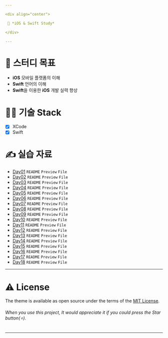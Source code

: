 ```yaml
---

<div align="center">

 💜 *iOS & Swift Study*

</div>

---
```


# 🧐 스터디 목표
- **iOS** 모바일 플랫폼의 이해  
- **Swift** 언어의 이해  
- **Swift**을 이용한 **iOS** 개발 실력 향상  

# 👨‍💻 기술 Stack
- [x] XCode  
- [x] Swift  

# ✍️ 실습 자료
- [Day01](https://github.com/DCherish/iOS_N_Swift/tree/main/Day01) `README` `Preview` `File`  
- [Day02](https://github.com/DCherish/iOS_N_Swift/tree/main/Day02) `README` `Preview` `File`  
- [Day03](https://github.com/DCherish/iOS_N_Swift/tree/main/Day03) `README` `Preview` `File`  
- [Day04](https://github.com/DCherish/iOS_N_Swift/tree/main/Day04) `README` `Preview` `File`  
- [Day05](https://github.com/DCherish/iOS_N_Swift/tree/main/Day05) `README` `Preview` `File`  
- [Day06](https://github.com/DCherish/iOS_N_Swift/tree/main/Day06) `README` `Preview` `File`  
- [Day07](https://github.com/DCherish/iOS_N_Swift/tree/main/Day07) `README` `Preview` `File`  
- [Day08](https://github.com/DCherish/iOS_N_Swift/tree/main/Day08) `README` `Preview` `File`  
- [Day09](https://github.com/DCherish/iOS_N_Swift/tree/main/Day09) `README` `Preview` `File`  
- [Day10](https://github.com/DCherish/iOS_N_Swift/tree/main/Day10) `README` `Preview` `File`  
- [Day11](https://github.com/DCherish/iOS_N_Swift/tree/main/Day11) `README` `Preview` `File`  
- [Day12](https://github.com/DCherish/iOS_N_Swift/tree/main/Day12) `README` `Preview` `File`  
- [Day13](https://github.com/DCherish/iOS_N_Swift/tree/main/Day13) `README` `Preview` `File`  
- [Day14](https://github.com/DCherish/iOS_N_Swift/tree/main/Day14) `README` `Preview` `File`  
- [Day15](https://github.com/DCherish/iOS_N_Swift/tree/main/Day15) `README` `Preview` `File`  
- [Day16](https://github.com/DCherish/iOS_N_Swift/tree/main/Day16) `README` `Preview` `File`  
- [Day17](https://github.com/DCherish/iOS_N_Swift/tree/main/Day17) `README` `Preview` `File`  
- [Day18](https://github.com/DCherish/iOS_N_Swift/tree/main/Day18) `README` `Preview` `File`  

---

# ⚠️ License
The theme is available as open source under the terms of the [MIT License](https://github.com/DCherish/iOS_N_Swift/blob/main/LICENSE).  
###### *When you use this project, It would appreciate it if you could press the Star button*(⭐).

---